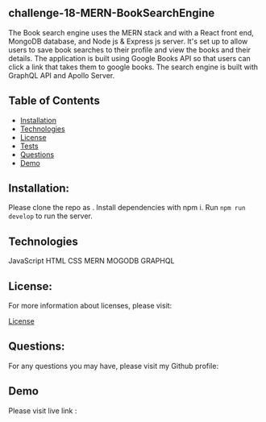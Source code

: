 ## challenge-18-MERN-BookSearchEngine
The Book search engine uses the MERN stack and with a React front end, MongoDB database, and Node js & Express js server. It's set up to allow users to save book searches to their profile and view the books and their details. The application is built using Google Books API so that users can click a link that takes them to google books. The search engine is built with GraphQL API and Apollo Server.


## Table of Contents
  - [Installation](#installation)
  - [Technologies](#technologies)
  - [License](#license)
  - [Tests](#tests)
  - [Questions](#questions)
  - [Demo](#demo)

## Installation:

Please clone the repo as . Install dependencies with npm i. Run ```npm run develop``` to run the server. 


## Technologies

JavaScript HTML CSS MERN MOGODB GRAPHQL


## License:

For more information about licenses, please visit:

[License](https://opensource.org/licenses/MIT)

## Questions:

For any questions you may have, please visit my Github profile:


## Demo

Please visit live link : 